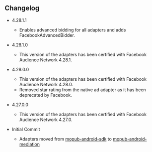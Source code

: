 ## Changelog
  * 4.28.1.1
    * Enables advanced bidding for all adapters and adds FacebookAdvancedBidder.

  * 4.28.1.0
    * This version of the adapters has been certified with Facebook Audience Network 4.28.1.

  * 4.28.0.0
    * This version of the adapters has been certified with Facebook Audience Network 4.28.0.
	* Removed star rating from the native ad adapter as it has been deprecated by Facebook.

  * 4.27.0.0
    * This version of the adapters has been certified with Facebook Audience Network 4.27.0.

  * Initial Commit
    * Adapters moved from [mopub-android-sdk](https://github.com/mopub/mopub-android-sdk) to [mopub-android-mediation](https://github.com/mopub/mopub-android-mediation/)
